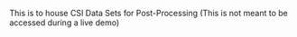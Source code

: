 This is to house CSI Data Sets for Post-Processing
(This is not meant to be accessed during a live demo)